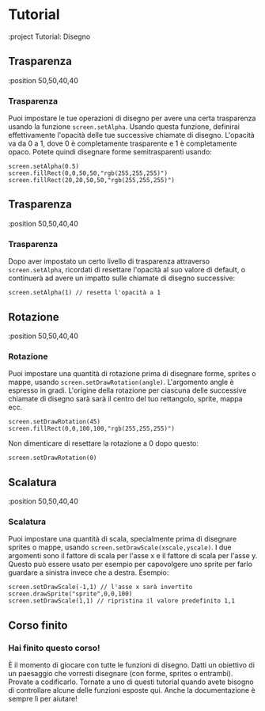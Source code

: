 <!-- 1. Forme (Rect, Round, RoundRect) -->
<!-- 2. Colori -->
<!-- 3. Linee, Poligoni -->
<!-- 4. Testo -->
<!-- 5. Sprite e mappe -->
<!-- 6. Gradienti -->
<!-- 7. Rotazione, scalatura, trasparenza -->


# Tutorial

:project Tutorial: Disegno

## Trasparenza

:position 50,50,40,40

### Trasparenza

Puoi impostare le tue operazioni di disegno per avere una certa trasparenza usando
la funzione ```screen.setAlpha```. Usando questa funzione, definirai effettivamente l'opacità
delle tue successive chiamate di disegno. L'opacità va da 0 a 1, dove 0 è completamente trasparente e
1 è completamente opaco. Potete quindi disegnare forme semitrasparenti usando:

```
screen.setAlpha(0.5)
screen.fillRect(0,0,50,50,"rgb(255,255,255)")
screen.fillRect(20,20,50,50,"rgb(255,255,255)")
```

## Trasparenza

:position 50,50,40,40

### Trasparenza

Dopo aver impostato un certo livello di trasparenza attraverso ```screen.setAlpha```, ricordati di resettare
l'opacità al suo valore di default, o continuerà ad avere un impatto sulle chiamate di disegno successive:

```
screen.setAlpha(1) // resetta l'opacità a 1
```

## Rotazione

:position 50,50,40,40

### Rotazione

Puoi impostare una quantità di rotazione prima di disegnare forme, sprites o mappe, usando ```screen.setDrawRotation(angle)```.
L'argomento angle è espresso in gradi. L'origine della rotazione per ciascuna delle successive chiamate di disegno sarà
sarà il centro del tuo rettangolo, sprite, mappa ecc.

```
screen.setDrawRotation(45)
screen.fillRect(0,0,100,100,"rgb(255,255,255)")
```

Non dimenticare di resettare la rotazione a 0 dopo questo:

```
screen.setDrawRotation(0)
```

## Scalatura

:position 50,50,40,40

### Scalatura

Puoi impostare una quantità di scala, specialmente prima di disegnare sprites o mappe, usando ``screen.setDrawScale(xscale,yscale)``.
I due argomenti sono il fattore di scala per l'asse x e il fattore di scala per l'asse y. Questo può essere usato per esempio per
capovolgere uno sprite per farlo guardare a sinistra invece che a destra. Esempio:

```
screen.setDrawScale(-1,1) // l'asse x sarà invertito
screen.drawSprite("sprite",0,0,100)
screen.setDrawScale(1,1) // ripristina il valore predefinito 1,1
```

## Corso finito

### Hai finito questo corso!

È il momento di giocare con tutte le funzioni di disegno. Datti un obiettivo di un paesaggio che vorresti disegnare
(con forme, sprites o entrambi). Provate a codificarlo. Tornate a uno di questi tutorial quando avete bisogno di controllare alcune delle funzioni
esposte qui. Anche la documentazione è sempre lì per aiutare!

